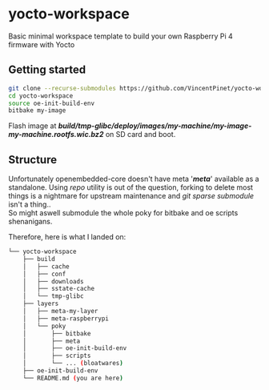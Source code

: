 # yocto-workspace

Basic minimal workspace template to build your own Raspberry Pi 4 firmware with Yocto

## Getting started

```sh
git clone --recurse-submodules https://github.com/VincentPinet/yocto-workspace.git
cd yocto-workspace
source oe-init-build-env
bitbake my-image
```

Flash image at ***build/tmp-glibc/deploy/images/my-machine/my-image-my-machine.rootfs.wic.bz2*** on SD card and boot.

## Structure

Unfortunately openembedded-core doesn't have meta '***meta***' available as a standalone. Using *repo* utility is out of the question, forking to delete most things is a nightmare for upstream maintenance and *git sparse submodule* isn't a thing..  
So might aswell submodule the whole poky for bitbake and oe scripts shenanigans.

Therefore, here is what I landed on:

```sh
└── yocto-workspace  
    ├── build  
    │   ├── cache  
    │   ├── conf  
    │   ├── downloads  
    │   ├── sstate-cache  
    │   └── tmp-glibc  
    ├── layers  
    │   ├── meta-my-layer  
    │   ├── meta-raspberrypi  
    │   └── poky  
    │       ├── bitbake  
    │       ├── meta  
    │       ├── oe-init-build-env  
    │       ├── scripts  
    │       └── ... (bloatwares)
    ├── oe-init-build-env  
    └── README.md (you are here)  
```

